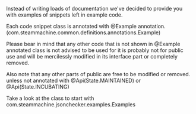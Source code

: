 
Instead of writing loads of documentation we've decided to provide you with examples of snippets
left in example code. 

Each code snippet class is annotated with @Example annotation. 
(com.steammachine.common.definitions.annotations.Example)

Please bear in mind that any other code that is not shown in @Example annotated class is not advised to be used for 
it is probably not for public use and will be mercilessly modified in its interface part or completely removed. 

Also note that any other parts of public are free to be modified or removed.
unless not annotated with @Api(State.MAINTAINED) or @Api(State.INCUBATING)


Take a look at the class to start with
com.steammachine.jsonchecker.examples.Examples 
